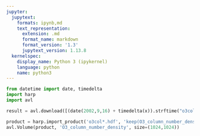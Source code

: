 ```yaml
---
jupyter:
  jupytext:
    formats: ipynb,md
    text_representation:
      extension: .md
      format_name: markdown
      format_version: '1.3'
      jupytext_version: 1.13.8
  kernelspec:
    display_name: Python 3 (ipykernel)
    language: python
    name: python3
---
```


```python tags=[]
from datetime import date, timedelta
import harp
import avl
```


```python
result = avl.download([(date(2002,9,16) + timedelta(x)).strftime("o3col%Y%m%d12.hdf") for x in range(30)])
```

```python
product = harp.import_product('o3col*.hdf', 'keep(O3_column_number_density)')
avl.Volume(product, 'O3_column_number_density', size=(1024,1024))
```

```python

```
